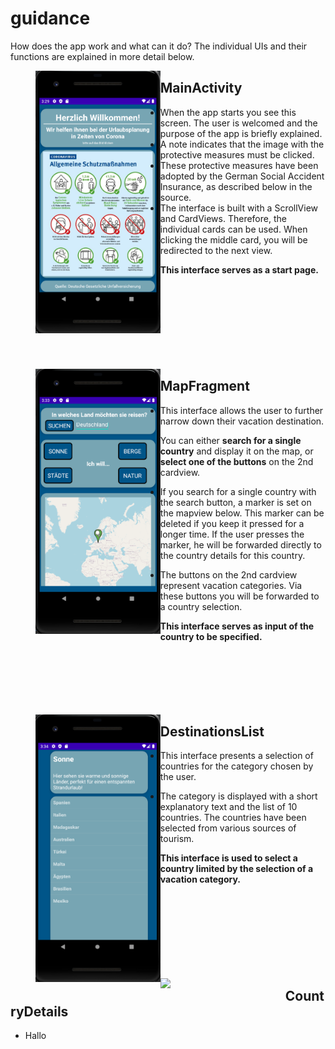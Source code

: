 # guidance

How does the app work and what can it do? 
The individual UIs and their functions are explained in more detail below.


><img align="left" src="MainActivity.PNG" width="200">
## MainActivity
- When the app starts you see this screen. The user is welcomed and the purpose of the app is briefly explained. 
- A note indicates that the image with the protective measures must be clicked.
- These protective measures have been adopted by the German Social Accident Insurance, as described below in the source. 
- The interface is built with a ScrollView and CardViews. Therefore, the individual cards can be used. When clicking the middle card, 
you will be redirected to the next view. 

**This interface serves as a start page.**
<br><br><br><br><br><br><br><br><br>

><img align="left" src="MapFragment.PNG" width="200">
## MapFragment
- This interface allows the user to further narrow down their vacation destination. 

You can either **search for a single country** and display it on the map, or **select one of the buttons** on the 2nd cardview. 

- If you search for a single country with the search button, a marker is set on the mapview below. This marker can be deleted if you keep it pressed for a longer time. If the user presses the marker, he will be forwarded directly to the country details for this country.

- The buttons on the 2nd cardview represent vacation categories. Via these buttons you will be forwarded to a country selection. 

**This interface serves as input of the country to be specified.**
<br><br><br><br><br><br><br>

><img align="left" src="DestinationsList.PNG" width="200">
## DestinationsList
- This interface presents a selection of countries for the category chosen by the user. 

- The category is displayed with a short explanatory text and the list of 10 countries. The countries have been selected from various sources of tourism.

**This interface is used to select a country limited by the selection of a vacation category.**
<br><br><br><br><br><br><br><br><br>

><img align="left" src="CountryDeatils.PNG" width="200">
## CountryDetails
- Hallo
